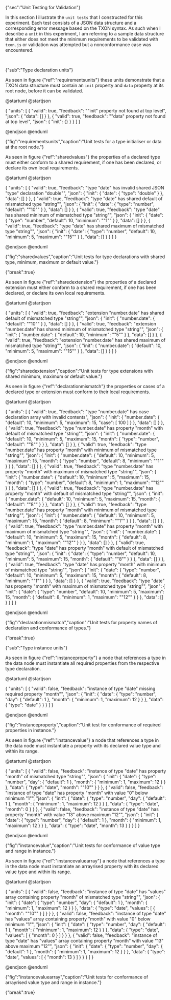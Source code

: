 {"sec":"Unit Testing for Validation"}

In this section I illustrate the `unit tests` that I constructed for this experiment. Each test consists of a JSON data structure and a corresponding error message based on the TXON syntax. As such when I describe a `unit` in this experiment, I am referring to a sample data structure that either does not meet the minimum requirements to be validated with `txon.js` or validation was attempted but a nonconformance case was encountered.

<br>

{"sub":"Type declaration units"}

As seen in figure {"ref":"requirementsunits"} these units demonstrate that a TXON data structure must contain an `init` property and `data` property at its root node, before it can be validated.

@startuml
@startjson

<style>
jsonDiagram {
    BackGroundColor transparent
    node {
        BackGroundColor white
        highlight {
            BackGroundColor #ffdc7d
        }
    }
}
</style>

{
    "units": [
        {
            "valid": true,
            "feedback": "\"init\" property not found at top level",
            "json": {
                "data": []
            }
        },
        {
            "valid": true,
            "feedback": "\"data\" property not found at top level",
            "json": {
                "init": {}
            }
        }
    ]
}

@endjson
@enduml

{"fig":"requirementsunits","caption":"Unit tests for a type initialiser or data at the root node."}

As seen in figure {"ref":"sharedvalues"} the properties of a declared type must either conform to a shared requirement, if one has been declared, or declare its own local requirements.

@startuml
@startjson

<style>
jsonDiagram {
    BackGroundColor transparent
    node {
        BackGroundColor white
        highlight {
            BackGroundColor #ffdc7d
        }
    }
}
</style>

{
    "units": [
        {
            "valid": true,
            "feedback": "type \"date\" has invalid shared JSON \"type\" declaration \"double\"",
            "json": {
                "init": {
                    "date": {
                        "type": "double"
                    }
                },
                "data": []
            }
        },
        {
            "valid": true,
            "feedback": "type \"date\" has shared default of mismatched type \"string\"",
            "json": {
                "init": {
                    "date": {
                        "type": "number",
                        "default": "\"10\""
                    }
                },
                "data": []
            }
        },
        {
            "valid": true,
            "feedback": "type \"date\" has shared minimum of mismatched type \"string\"",
            "json": {
                "init": {
                    "date": {
                        "type": "number",
                        "default": 10,
                        "minimum": "\"1\""
                    }
                },
                "data": []
            }
        },
        {
            "valid": true,
            "feedback": "type \"date\" has shared maximum of mismatched type \"string\"",
            "json": {
                "init": {
                    "date": {
                        "type": "number",
                        "default": 10,
                        "minimum": 5,
                        "maximum": "\"15\""
                    }
                },
                "data": []
            }
        }
    ]
}

@endjson
@enduml

{"fig":"sharedvalues","caption":"Unit tests for type declarations with shared type, minimum, maximum or default value."}

{"break":true}

As seen in figure {"ref":"sharedextension"} the properties of a declared extension must either conform to a shared requirement, if one has been declared, or declare its own local requirements.

@startuml
@startjson

<style>
jsonDiagram {
    BackGroundColor transparent
    node {
        BackGroundColor white
        highlight {
            BackGroundColor #ffdc7d
        }
    }
}
</style>

{
    "units": [
        {
            "valid": true,
            "feedback": "extension \"number.date\" has shared default of mismatched type \"string\"",
            "json": {
                "init": {
                    "number.date": {
                        "default": "\"10\""
                    }
                },
                "data": []
            }
        },
        {
            "valid": true,
            "feedback": "extension \"number.date\" has shared minimum of mismatched type \"string\"",
            "json": {
                "init": {
                    "number.date": {
                        "default": 10,
                        "minimum": "\"5\""
                    }
                },
                "data": []
            }
        },
        {
            "valid": true,
            "feedback": "extension \"number.date\" has shared maximum of mismatched type \"string\"",
            "json": {
                "init": {
                    "number.date": {
                        "default": 10,
                        "minimum": 5,
                        "maximum": "\"15\""
                    }
                },
                "data": []
            }
        }
    ]
}

@endjson
@enduml

{"fig":"sharedextension","caption":"Unit tests for type extensions with shared minimum, maximum or default value."}

As seen in figure {"ref":"declarationmismatch"} the properties or cases of a declared type or extension must conform to their local requirements.

@startuml
@startjson

<style>
jsonDiagram {
    BackGroundColor transparent
    node {
        BackGroundColor white
        highlight {
            BackGroundColor #ffdc7d
        }
    }
}
</style>

{
    "units": [
        {
            "valid": true,
            "feedback": "type \"number.date\" has case declaration array with invalid contents",
            "json": {
                "init": {
                    "number.date": {
                        "default": 10,
                        "minimum": 5,
                        "maximum": 15,
                        "case": [
                            100
                        ]
                    }
                },
                "data": []
            }
        },
        {
            "valid": true,
            "feedback": "type \"number.date\" has property \"month\" with default of mismatched type \"string\"",
            "json": {
                "init": {
                    "number.date": {
                        "default": 10,
                        "minimum": 5,
                        "maximum": 15,
                        "month": {
                            "type": "number",
                            "default": "\"8\""
                        }
                    }
                },
                "data": []
            }
        },
        {
            "valid": true,
            "feedback": "type \"number.date\" has property \"month\" with minimum of mismatched type \"string\"",
            "json": {
                "init": {
                    "number.date": {
                        "default": 10,
                        "minimum": 5,
                        "maximum": 15,
                        "month": {
                            "type": "number",
                            "default": 8,
                            "minimum": "\"1\""
                        }
                    }
                },
                "data": []
            }
        },
        {
            "valid": true,
            "feedback": "type \"number.date\" has property \"month\" with maximum of mismatched type \"string\"",
            "json": {
                "init": {
                    "number.date": {
                        "default": 10,
                        "minimum": 5,
                        "maximum": 15,
                        "month": {
                            "type": "number",
                            "default": 8,
                            "minimum": 1,
                            "maximum": "\"12\""
                        }
                    }
                },
                "data": []
            }
        },
        {
            "valid": true,
            "feedback": "type \"number.date\" has property \"month\" with default of mismatched type \"string\"",
            "json": {
                "init": {
                    "number.date": {
                        "default": 10,
                        "minimum": 5,
                        "maximum": 15,
                        "month": {
                            "default": "\"8\""
                        }
                    }
                },
                "data": []
            }
        },
        {
            "valid": true,
            "feedback": "type \"number.date\" has property \"month\" with minimum of mismatched type \"string\"",
            "json": {
                "init": {
                    "number.date": {
                        "default": 10,
                        "minimum": 5,
                        "maximum": 15,
                        "month": {
                            "default": 8,
                            "minimum": "\"1\""
                        }
                    }
                },
                "data": []
            }
        },
        {
            "valid": true,
            "feedback": "type \"number.date\" has property \"month\" with maximum of mismatched type \"string\"",
            "json": {
                "init": {
                    "number.date": {
                        "default": 10,
                        "minimum": 5,
                        "maximum": 15,
                        "month": {
                            "default": 8,
                            "minimum": 1,
                            "maximum": "\"12\""
                        }
                    }
                },
                "data": []
            }
        },
        {
            "valid": true,
            "feedback": "type \"date\" has property \"month\" with default of mismatched type \"string\"",
            "json": {
                "init": {
                    "date": {
                        "type": "number",
                        "default": 10,
                        "minimum": 5,
                        "maximum": 15,
                        "month": {
                            "default": "\"8\""
                        }
                    }
                },
                "data": []
            }
        },
        {
            "valid": true,
            "feedback": "type \"date\" has property \"month\" with minimum of mismatched type \"string\"",
            "json": {
                "init": {
                    "date": {
                        "type": "number",
                        "default": 10,
                        "minimum": 5,
                        "maximum": 15,
                        "month": {
                            "default": 8,
                            "minimum": "\"1\""
                        }
                    }
                },
                "data": []
            }
        },
        {
            "valid": true,
            "feedback": "type \"date\" has property \"month\" with maximum of mismatched type \"string\"",
            "json": {
                "init": {
                    "date": {
                        "type": "number",
                        "default": 10,
                        "minimum": 5,
                        "maximum": 15,
                        "month": {
                            "default": 8,
                            "minimum": 1,
                            "maximum": "\"12\""
                        }
                    }
                },
                "data": []
            }
        }
    ]
}

@endjson
@enduml

{"fig":"declarationmismatch","caption":"Unit tests for property names of declaration and conformance of types."}

{"break":true}

{"sub":"Type instance units"}

As seen in figure {"ref":"instanceproperty"} a node that references a type in the data node must instantiate all required properties from the respective type declaration.

@startuml
@startjson

<style>
jsonDiagram {
    BackGroundColor transparent
    node {
        BackGroundColor white
        highlight {
            BackGroundColor #ffdc7d
        }
    }
}
</style>

{
    "units": [
        {
            "valid": false,
            "feedback": "instance of type \"date\" missing required property \"month\"",
            "json": {
                "init": {
                    "date": {
                        "type": "number",
                        "day": {
                            "default": 1
                        },
                        "month": {
                            "minimum": 1,
                            "maximum": 12
                        }
                    }
                },
                "data": {
                    "type": "date"
                }
            }
        }
    ]
}

@endjson
@enduml

{"fig":"instanceproperty","caption":"Unit test for conformance of required properties in instance."}

As seen in figure {"ref":"instancevalue"} a node that references a type in the data node must instantiate a property with its declared value type and within its range.

@startuml
@startjson

<style>
jsonDiagram {
    BackGroundColor transparent
    node {
        BackGroundColor white
        highlight {
            BackGroundColor #ffdc7d
        }
    }
}
</style>

{
    "units": [
        {
            "valid": false,
            "feedback": "instance of type \"date\" has property \"month\" of mismatched type \"string\"",
            "json": {
                "init": {
                    "date": {
                        "type": "number",
                        "day": {
                            "default": 1
                        },
                        "month": {
                            "minimum": 1,
                            "maximum": 12
                        }
                    }
                },
                "data": {
                    "type": "date",
                    "month": "\"10\""
                }
            }
        },
        {
            "valid": false,
            "feedback": "instance of type \"date\" has property \"month\" with value \"0\" below minimum \"1\"",
            "json": {
                "init": {
                    "date": {
                        "type": "number",
                        "day": {
                            "default": 1
                        },
                        "month": {
                            "minimum": 1,
                            "maximum": 12
                        }
                    }
                },
                "data": {
                    "type": "date",
                    "month": 0
                }
            }
        },
        {
            "valid": false,
            "feedback": "instance of type \"date\" has property \"month\" with value \"13\" above maximum \"12\"",
            "json": {
                "init": {
                    "date": {
                        "type": "number",
                        "day": {
                            "default": 1
                        },
                        "month": {
                            "minimum": 1,
                            "maximum": 12
                        }
                    }
                },
                "data": {
                    "type": "date",
                    "month": 13
                }
            }
        }
    ]
}

@endjson
@enduml

{"fig":"instancevalue","caption":"Unit tests for conformance of value type and range in instance."}

As seen in figure {"ref":"instancevaluearray"} a node that references a type in the data node must instantiate an arrayrised property with its declared value type and within its range.

@startuml
@startjson

<style>
jsonDiagram {
    BackGroundColor transparent
    node {
        BackGroundColor white
        highlight {
            BackGroundColor #ffdc7d
        }
    }
}
</style>

{
    "units": [
        {
            "valid": false,
            "feedback": "instance of type \"date\" has \"values\" array containing property \"month\" of mismatched type \"string\"",
            "json": {
                "init": {
                    "date": {
                        "type": "number",
                        "day": {
                            "default": 1
                        },
                        "month": {
                            "minimum": 1,
                            "maximum": 12
                        }
                    }
                },
                "data": {
                    "type": "date",
                    "values": [
                        {
                            "month": "\"10\""
                        }
                    ]
                }
            }
        },
        {
            "valid": false,
            "feedback": "instance of type \"date\" has \"values\" array containing property \"month\" with value \"0\" below minimum \"1\"",
            "json": {
                "init": {
                    "date": {
                        "type": "number",
                        "day": {
                            "default": 1
                        },
                        "month": {
                            "minimum": 1,
                            "maximum": 12
                        }
                    }
                },
                "data": {
                    "type": "date",
                    "values": [
                        {
                            "month": 0
                        }
                    ]
                }
            }
        },
        {
            "valid": false,
            "feedback": "instance of type \"date\" has \"values\" array containing property \"month\" with value \"13\" above maximum \"12\"",
            "json": {
                "init": {
                    "date": {
                        "type": "number",
                        "day": {
                            "default": 1
                        },
                        "month": {
                            "minimum": 1,
                            "maximum": 12
                        }
                    }
                },
                "data": {
                    "type": "date",
                    "values": [
                        {
                            "month": 13
                        }
                    ]
                }
            }
        }
    ]
}

@endjson
@enduml

{"fig":"instancevaluearray","caption":"Unit tests for conformance of arrayrised value type and range in instance."}

{"break":true}